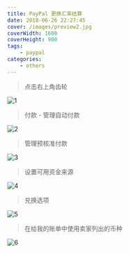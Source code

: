 ```yaml
---
title: PayPal 更换汇率结算
date: 2018-06-26 22:27:45
cover: /images/preview2.jpg
coverWidth: 1600
coverHeight: 900
tags: 
    - paypal
categories: 
    - others
---
```


> 点击右上角齿轮

![1](paypal_1.png)

> 付款 - 管理自动付款

![2](paypal_2.png)

> 管理预核准付款

![3](paypal_3.png)

> 设置可用资金来源

![4](paypal_4.png)

> 兑换选项

![5](paypal_5.png)

> 在给我的账单中使用卖家列出的币种

![6](paypal_6.png)